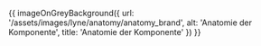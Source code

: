 

{{ imageOnGreyBackground({
  url: '/assets/images/lyne/anatomy/anatomy_brand',
  alt: 'Anatomie der Komponente',
  title: 'Anatomie der Komponente'
}) }}
